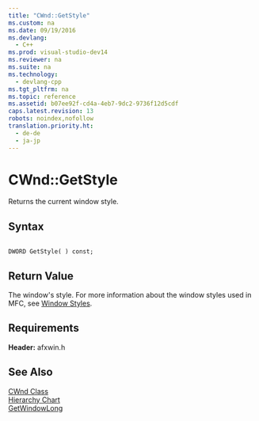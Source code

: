 ```yaml
---
title: "CWnd::GetStyle"
ms.custom: na
ms.date: 09/19/2016
ms.devlang: 
  - C++
ms.prod: visual-studio-dev14
ms.reviewer: na
ms.suite: na
ms.technology: 
  - devlang-cpp
ms.tgt_pltfrm: na
ms.topic: reference
ms.assetid: b07ee92f-cd4a-4eb7-9dc2-9736f12d5cdf
caps.latest.revision: 13
robots: noindex,nofollow
translation.priority.ht: 
  - de-de
  - ja-jp
---
```

# CWnd::GetStyle
Returns the current window style.  
  
## Syntax  
  
```  
  
DWORD GetStyle( ) const;  
```  
  
## Return Value  
 The window's style. For more information about the window styles used in MFC, see [Window Styles](../vs140/Window-Styles.md).  
  
## Requirements  
 **Header:** afxwin.h  
  
## See Also  
 [CWnd Class](../vs140/CWnd-Class.md)   
 [Hierarchy Chart](../vs140/Hierarchy-Chart.md)   
 [GetWindowLong](http://msdn.microsoft.com/library/windows/desktop/ms633584)